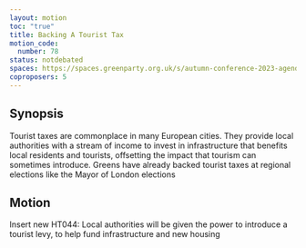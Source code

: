 ```yaml
---
layout: motion
toc: "true"
title: Backing A Tourist Tax
motion_code:
  number: 78
status: notdebated
spaces: https://spaces.greenparty.org.uk/s/autumn-conference-2023-agenda-forum/post/post/view?id=11038
coproposers: 5
---
```

## Synopsis

Tourist taxes are commonplace in many European cities. They provide local authorities with a stream of income to invest in infrastructure that benefits local residents and tourists, offsetting the impact that tourism can sometimes introduce. Greens have already backed tourist taxes at regional elections like the Mayor of London elections

## Motion

Insert new HT044: Local authorities will be given the power to introduce a tourist levy, to help fund infrastructure and new housing